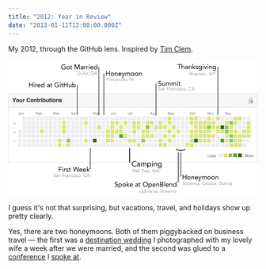 ```yaml
---
title: "2012: Year in Review"
date: "2013-01-11T12:00:00.000Z"
---
```


My 2012, through the GitHub lens. Inspired by [Tim Clem](https://github.com/blog/1360-introducing-contributions).

[![Annotated GitHub Contributions Chart](contributions-2012.png)](contributions-2012.png)

I guess it's not that surprising, but vacations, travel, and holidays show up pretty clearly.

Yes, there are two honeymoons.
Both of them piggybacked on business travel — the first was a [destination wedding](http://www.beckyjenson.com/2012/06/hawaiian-simplicity/) I photographed with my lovely wife a week after we were married, and the second was glued to a [conference](http://www.openblend.org/en/home) I [spoke at](/talks/openblend.html).
